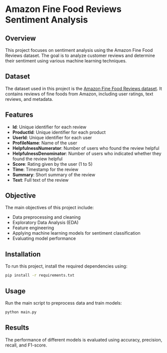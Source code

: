 # Amazon Fine Food Reviews Sentiment Analysis

## Overview
This project focuses on sentiment analysis using the Amazon Fine Food Reviews dataset. The goal is to analyze customer reviews and determine their sentiment using various machine learning techniques.

## Dataset
The dataset used in this project is the [Amazon Fine Food Reviews dataset](https://www.kaggle.com/datasets/snap/amazon-fine-food-reviews). It contains reviews of fine foods from Amazon, including user ratings, text reviews, and metadata.

## Features
- **Id**: Unique identifier for each review
- **ProductId**: Unique identifier for each product
- **UserId**: Unique identifier for each user
- **ProfileName**: Name of the user
- **HelpfulnessNumerator**: Number of users who found the review helpful
- **HelpfulnessDenominator**: Number of users who indicated whether they found the review helpful
- **Score**: Rating given by the user (1 to 5)
- **Time**: Timestamp for the review
- **Summary**: Short summary of the review
- **Text**: Full text of the review

## Objective
The main objectives of this project include:
- Data preprocessing and cleaning
- Exploratory Data Analysis (EDA)
- Feature engineering
- Applying machine learning models for sentiment classification
- Evaluating model performance

## Installation
To run this project, install the required dependencies using:
```bash
pip install -r requirements.txt
```

## Usage
Run the main script to preprocess data and train models:
```bash
python main.py
```

## Results
The performance of different models is evaluated using accuracy, precision, recall, and F1-score.



